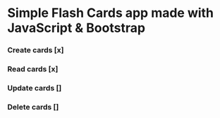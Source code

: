 # Simple Flash Cards app made with JavaScript & Bootstrap
### Create cards [x]
### Read cards [x]
### Update cards []
### Delete cards []